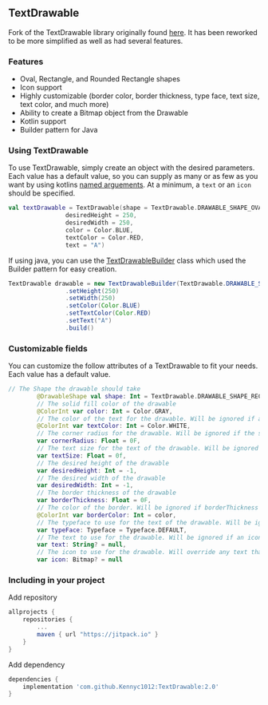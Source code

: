 ## TextDrawable 

Fork of the TextDrawable library originally found [here](https://github.com/amulyakhare/TextDrawable).
It has been reworked to be more simplified as well as had several features.

### Features
- Oval, Rectangle, and Rounded Rectangle shapes
- Icon support
- Highly customizable (border color, border thickness, type face, text size, text color, and much more)
- Ability to create a Bitmap object from the Drawable
- Kotlin support
- Builder pattern for Java 

### Using TextDrawable
To use TextDrawable, simply create an object with the desired parameters. Each value has a default value, so you can supply as many or as few as you want by using kotlins [named arguements](https://www.programiz.com/kotlin-programming/default-named-arguments). At a minimum, a `text` or an `icon` should be specified.
```kotlin
val textDrawable = TextDrawable(shape = TextDrawable.DRAWABLE_SHAPE_OVAL,
                desiredHeight = 250,
                desiredWidth = 250,
                color = Color.BLUE,
                textColor = Color.RED,
                text = "A")
```

If using java, you can use the [TextDrawableBuilder](https://github.com/Kennyc1012/TextDrawable/blob/master/library/src/main/java/com/kennyc/textdrawable/TextDrawableBuilder.kt) class which used the Builder pattern for easy creation.
```java
TextDrawable drawable = new TextDrawableBuilder(TextDrawable.DRAWABLE_SHAPE_OVAL)
                .setHeight(250)
                .setWidth(250)
                .setColor(Color.BLUE)
                .setTextColor(Color.RED)
                .setText("A")
                .build()
```

### Customizable fields
You can customize the follow attributes of a TextDrawable to fit your needs. Each value has a default value.
```kotlin
// The Shape the drawable should take
        @DrawableShape val shape: Int = TextDrawable.DRAWABLE_SHAPE_RECT,
        // The solid fill color of the drawable
        @ColorInt var color: Int = Color.GRAY,
        // The color of the text for the drawable. Will be ignored if an icon is set
        @ColorInt var textColor: Int = Color.WHITE,
        // The corner radius for the drawable. Will be ignored if the shape is not a DRAWABLE_SHAPE_ROUND_RECT
        var cornerRadius: Float = 0F,
        // The text size for the text of the drawable. Will be ignored if an icon is set
        var textSize: Float = 0f,
        // The desired height of the drawable
        var desiredHeight: Int = -1,
        // The desired width of the drawable
        var desiredWidth: Int = -1,
        // The border thickness of the drawable
        var borderThickness: Float = 0F,
        // The color of the border. Will be ignored if borderThickness is <= 0
        @ColorInt var borderColor: Int = color,
        // The typeface to use for the text of the drawable. Will be ignored if an icon is set
        var typeFace: Typeface = Typeface.DEFAULT,
        // The text to use for the drawable. Will be ignored if an icon is set
        var text: String? = null,
        // The icon to use for the drawable. Will override any text that may have been set
        var icon: Bitmap? = null
```
### Including in your project
Add repository 
```groovy
allprojects {
    repositories {
        ...
        maven { url "https://jitpack.io" }
    }
}
```
Add dependency
```groovy
dependencies {
    implementation 'com.github.Kennyc1012:TextDrawable:2.0'
}
```
